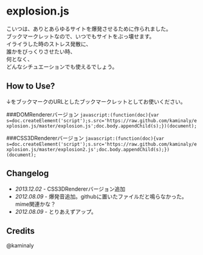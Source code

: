 # explosion.js
こいつは、ありとあらゆるサイトを爆発させるために作られました。  
ブックマークレットなので、いつでもサイトをぶっ壊せます。  
イライラした時のストレス発散に、  
誰かをびっくりさせたい時、  
何となく、  
どんなシチュエーションでも使えるでしょう。  
  
## How to Use?
↓をブックマークのURLとしたブックマークレットとしてお使いください。  

###DOMRendererバージョン
`javascript:(function(doc){var s=doc.createElement('script');s.src='https://raw.github.com/kaminaly/explosion.js/master/explosion.js';doc.body.appendChild(s);})(document);`

###CSS3DRendererバージョン
`javascript:(function(doc){var s=doc.createElement('script');s.src='https://raw.github.com/kaminaly/explosion.js/master/explosion2.js';doc.body.appendChild(s);})(document);`

## Changelog
* _2013.12.02_ - CSS3DRendererバージョン追加
* _2012.08.09_ - 爆発音追加。githubに置いたファイルだと鳴らなかった。mime関連かな？
* _2012.08.09_ - とりあえずアップ。

## Credits
@kaminaly

